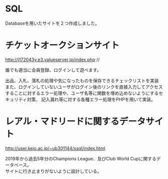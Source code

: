 # SQL

 Databaseを用いたサイトを２つ作成しました。
 
 # チケットオークションサイト
 
 
 http://j172043y.e3.valueserver.jp/index.php //
 
 誰でも適当に会員登録、ログインして遊べます。  
 
 出品、入札、落札の処理や気になったものを保存できるチェックリストを実装  
 また、ログインしていないユーザがログイン後のリンクを直接入力してアクセスすることに対するエラー処理や、ユーザ名等に関数を埋め込めないようにするセキュリティ対策、 
 記入漏れ等に対する各種エラー処理をPHPを用いて実装。
 
 
 
 
 # レアル・マドリードに関するデータサイト
 
 
 http://user.keio.ac.jp/~ub301144/ssql/index.html  
 
 2019年から過去5年分のChampions League、及びClub World Cupに関するデータベース。  
 サイトに行き止まりがないように設計している。
